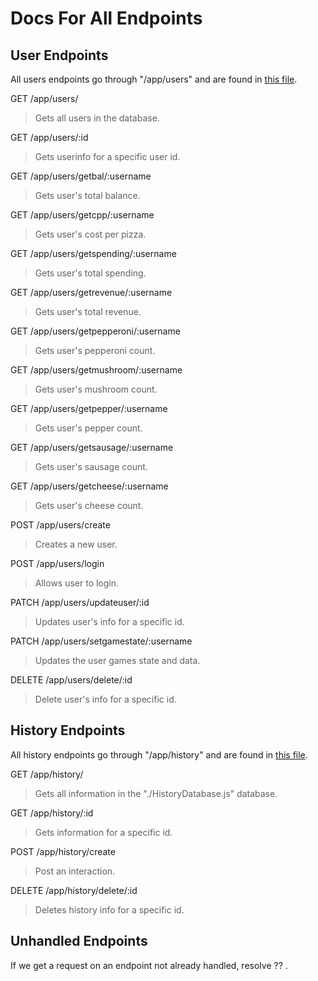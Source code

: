 # Docs For All Endpoints

## User Endpoints
All users endpoints go through "/app/users" and are found in [this file](/backend/Users/UsersRouter.js).

GET /app/users/
> Gets all users in the database.


GET /app/users/:id
> Gets userinfo for a specific user id. 


GET /app/users/getbal/:username
> Gets user's total balance. 


GET /app/users/getcpp/:username
> Gets user's cost per pizza.


GET /app/users/getspending/:username
> Gets user's total spending.


GET /app/users/getrevenue/:username
> Gets user's total revenue. 


GET /app/users/getpepperoni/:username
> Gets user's pepperoni count.


GET /app/users/getmushroom/:username
> Gets user's mushroom count.


GET /app/users/getpepper/:username
> Gets user's pepper count.


GET /app/users/getsausage/:username
> Gets user's sausage count.


GET /app/users/getcheese/:username
> Gets user's cheese count.


POST /app/users/create
> Creates a new user.


POST /app/users/login
> Allows user to login.


PATCH /app/users/updateuser/:id
> Updates user's info for a specific id.


PATCH /app/users/setgamestate/:username
> Updates the user games state and data. 


DELETE /app/users/delete/:id
> Delete user's info for a specific id.


## History Endpoints
All history endpoints go through "/app/history" and are found in [this file](/backend/History/HistoryRouter).

GET /app/history/
> Gets all information in the "./HistoryDatabase.js" database.

GET /app/history/:id
> Gets information for a specific id.

POST /app/history/create
> Post an interaction.

DELETE /app/history/delete/:id
> Deletes history info for a specific id.

## Unhandled Endpoints
If we get a request on an endpoint not already handled, resolve ?? .